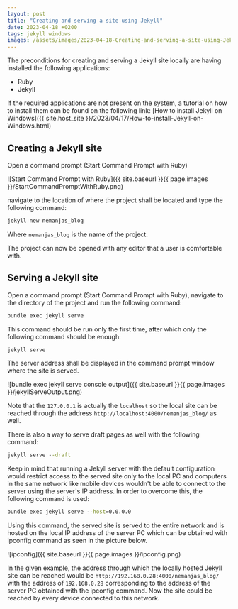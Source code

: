 ```yaml
---
layout: post
title: "Creating and serving a site using Jekyll"
date: 2023-04-18 +0200
tags: jekyll windows
images: /assets/images/2023-04-18-Creating-and-serving-a-site-using-Jekyll
---
```


The preconditions for creating and serving a Jekyll site locally are having installed the following applications:
- Ruby
- Jekyll

If the required applications are not present on the system, a tutorial on how to install them can be found on the following link:
[How to install Jekyll on Windows]({{ site.host_site }}/2023/04/17/How-to-install-Jekyll-on-Windows.html)

## Creating a Jekyll site
Open a command prompt (Start Command Prompt with Ruby)

![Start Command Prompt with Ruby]({{ site.baseurl }}{{ page.images }}/StartCommandPromptWithRuby.png)

navigate to the location of where the project shall be located and type the following command:
```cmd
jekyll new nemanjas_blog
```
Where `nemanjas_blog` is the name of the project.

The project can now be opened with any editor that a user is comfortable with.

## Serving a Jekyll site
Open a command prompt (Start Command Prompt with Ruby), navigate to the directory of the project and run the following command:
```cmd
bundle exec jekyll serve
```
This command should be run only the first time, after which only the following command should be enough:
```cmd
jekyll serve
```
The server address shall be displayed in the command prompt window where the site is served.

![bundle exec jekyll serve console output]({{ site.baseurl }}{{ page.images }}/jekyllServeOutput.png)

Note that the `127.0.0.1` is actually the `localhost` so the local site can be reached through the address `http://localhost:4000/nemanjas_blog/` as well.

There is also a way to serve draft pages as well with the following command:
```cmd
jekyll serve --draft
```

Keep in mind that running a Jekyll server with the default configuration would restrict access to the served site only to the local PC and computers in the same network like mobile devices wouldn't be able to connect to the server using the server's IP address. In order to overcome this, the following command is used:
```cmd
bundle exec jekyll serve --host=0.0.0.0
```
Using this command, the served site is served to the entire network and is hosted on the local IP address of the server PC which can be obtained with ipconfig command as seen in the picture below.

![ipconfig]({{ site.baseurl }}{{ page.images }}/ipconfig.png)

In the given example, the address through which the locally hosted Jekyll site can be reached would be `http://192.168.0.28:4000/nemanjas_blog/` with the address of `192.168.0.28` corresponding to the address of the server PC obtained with the ipconfig command. Now the site could be reached by every device connected to this network.